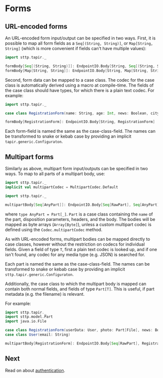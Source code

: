 # Forms

## URL-encoded forms

An URL-encoded form input/output can be specified in two ways. First, it is possible to map all form fields as a
`Seq[(String, String)]`, or `Map[String, String]` (which is more convenient if fields can't have multiple values):

```scala mdoc:compile-only
import sttp.tapir._

formBody[Seq[(String, String)]]: EndpointIO.Body[String, Seq[(String, String)]]
formBody[Map[String, String]]: EndpointIO.Body[String, Map[String, String]]
```

Second, form data can be mapped to a case class. The codec for the case class is automatically derived using a macro at 
compile-time. The fields of the case class should have types, for which there is a plain text codec. For example:

```scala mdoc:compile-only
import sttp.tapir._

case class RegistrationForm(name: String, age: Int, news: Boolean, city: Option[String])

formBody[RegistrationForm]: EndpointIO.Body[String, RegistrationForm]
```

Each form-field is named the same as the case-class-field. The names can be transformed to snake or kebab case by 
providing an implicit `tapir.generic.Configuraton`. 

## Multipart forms

Similarly as above, multipart form input/outputs can be specified in two ways. To map to all parts of a multipart body,
use:

```scala mdoc:invisible
import sttp.tapir._
implicit val multipartCodec = MultipartCodec.Default
```

```scala mdoc:compile-only
import sttp.tapir._

multipartBody[Seq[AnyPart]]: EndpointIO.Body[Seq[RawPart], Seq[AnyPart]]
```

where `type AnyPart = Part[_]`. `Part` is a case class containing the `name` of the part, disposition parameters,
headers, and the body. The bodies will be mapped as byte arrays (`Array[Byte]`), unless a custom multipart codec 
is defined using the `Codec.multipartCodec` method.

As with URL-encoded forms, multipart bodies can be mapped directly to case classes, however without the restriction
on codecs for individual fields. Given a field of type `T`, first a plain text codec is looked up, and if one isn't
found, any codec for any media type (e.g. JSON) is searched for.

Each part is named the same as the case-class-field. The names can be transformed to snake or kebab case by 
providing an implicit `sttp.tapir.generic.Configuraton`.
 
Additionally, the case class to which the multipart body is mapped can contain both normal fields, and fields of type 
`Part[T]`. This is useful, if part metadata (e.g. the filename) is relevant. 

For example:

```scala mdoc:compile-only
import sttp.tapir._
import sttp.model.Part
import java.io.File

case class RegistrationForm(userData: User, photo: Part[File], news: Boolean)
case class User(email: String)

multipartBody[RegistrationForm]: EndpointIO.Body[Seq[RawPart], RegistrationForm]
```

## Next

Read on about [authentication](auth.md).

